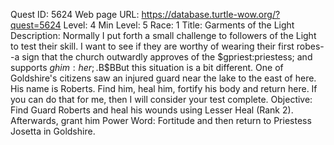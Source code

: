 Quest ID: 5624
Web page URL: https://database.turtle-wow.org/?quest=5624
Level: 4
Min Level: 5
Race: 1
Title: Garments of the Light
Description: Normally I put forth a small challenge to followers of the Light to test their skill. I want to see if they are worthy of wearing their first robes--a sign that the church outwardly approves of the $gpriest:priestess; and supports $ghim:her;.$B$BBut this situation is a bit different. One of Goldshire's citizens saw an injured guard near the lake to the east of here. His name is Roberts. Find him, heal him, fortify his body and return here. If you can do that for me, then I will consider your test complete.
Objective: Find Guard Roberts and heal his wounds using Lesser Heal (Rank 2). Afterwards, grant him Power Word: Fortitude and then return to Priestess Josetta in Goldshire.
